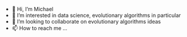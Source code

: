 - 👋 Hi, I’m Michael
- 👀 I’m interested in data science, evolutionary algorithms in particular
- 💞️ I’m looking to collaborate on evolutionary algorithms ideas
- 📫 How to reach me ...

<!---
mib1901/mib1901 is a ✨ special ✨ repository because its `README.md` (this file) appears on your GitHub profile.
You can click the Preview link to take a look at your changes.
--->
